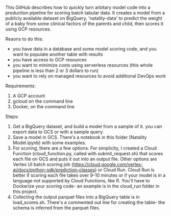 This GitHub describes how to quickly turn arbitary model code into a production pipeline for scoring batch tabular data. It creates a model from a publicly available dataset on BigQuery, 'natality-data' to predict the weight of a baby from some clinical factors of the parents and child, then scores it using GCP resources.

Reaons to do this:
- you have data in a database and some model scoring code, and you want to populate another table with results
- you have access to GCP resources
- you want to minimize costs using serverless resources (this whole pipeline is less than 2 or 3 dollars to run)
- you want to rely on managed resources to avoid additional DevOps work

Requirements:
1. A GCP account
2. gcloud on the command line
3. Docker, on the command line

Steps:
1. Get a BigQuery dataset, and build a model from a sample of it. you can export data to GCS or with a sample query.
2. Save a model in GCS. There's a notebook in this folder (Natality Model.ipynb) with some examples.
3. For scoring, there are a few options. For simplicity, I created a Cloud Function (cloud_function.py, called with submit_request.sh) that scores each file on GCS and puts it out into an output file. Other options are Vertex UI batch scoring job (https://cloud.google.com/vertex-ai/docs/python-sdk/prediction-classes) or Cloud Run. Cloud Run is better if scoring each file takes over 9-10 minutes or if your model is in a language not supported by Cloud Functions, like R. You'll have to Dockerize your scoring code- an example is in the cloud_run folder in this project.
4. Collecting the output parquet files into a BigQuery table is in load_scores.sh. There's a commented out line for creating the table- the schema is inferred from the parquet files.